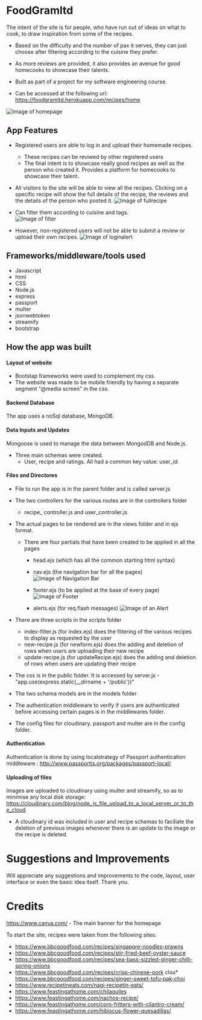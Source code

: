 # FoodGramltd

The intent of the site is for people, who have run out of ideas on what to cook, to draw inspiration from some of the recipes.
* Based on the difficulty and the number of pax it serves, they can just choose after filtering according to the cuisine they prefer.
* As more reviews are provided, it also provides an avenue for good homecooks to showcase their talents.

* Built as part of a project for my software engineering course.
* Can be accessed at the following url:  https://foodgramltd.herokuapp.com/recipes/home

![Image of homepage](https://github.com/MichaelKalamogan/foodgramltd/blob/main/public/Images/Homepage.png)
    
## App Features
* Registered users are able to log in and upload their homemade recipes.
    * These recipes can be reviwed by other registered users
    * The final intent is to showcase really good recipes as well as the person who created it. Provides a platform for homecooks to showcase their talent.

* All visitors to the site will be able to view all the recipes. Clicking on a specific recipe will show the full details of the recipe, the reviews and the details of the person who posted it.
    ![Image of fullrecipe](https://github.com/MichaelKalamogan/foodgramltd/blob/main/public/Images/showfullrecipe.png)

* Can filter them according to cuisine and tags.  
    ![Image of filter](https://github.com/MichaelKalamogan/foodgramltd/blob/main/public/Images/filter.png)

* However, non-registered users will not be able to submit a review or upload their own recipes.
    ![Image of loginalert](https://github.com/MichaelKalamogan/foodgramltd/blob/main/public/Images/login.png)



## Frameworks/middleware/tools used
* Javascript
* html
* CSS
* Node.js
* express
* passport
* multer
* jsonwebtoken
* streamify
* bootstrap

## How the app was built

#### Layout of website
* Bootstap frameworks were used to complement my css.
* The website was made to be mobile friendly by having a separate segment "@media screen" in the css.

#### Backend Database
The app uses a noSql database, MongoDB. 

#### Data Inputs and Updates
Mongoose is used to manage the data between MongodDB and Node.js.
* Three main schemas were created. 
    *   User, recipe and ratings. All had a common key value: user_id.

#### Files and Directores
* File to run the app is in the parent folder and is called server.js

* The two controllers for the various routes are in the controllers folder
    * recipe_ controller.js and user_controller.js

* The actual pages to be rendered are in the views folder and in ejs format.
    * There are four partials that have been created to be applied in all the pages
        * head.ejs (which has all the common starting html syntax)
        * nav.ejs (the navigation bar for all the pages)
        ![Image of Navigation Bar](https://github.com/MichaelKalamogan/foodgramltd/blob/main/public/Images/navigation.png)

        * footer.ejs (to be applied at the base of every page)
        ![Image of Footer](https://github.com/MichaelKalamogan/foodgramltd/blob/main/public/Images/footer.png)

        * alerts.ejs (for req.flash messages)
        ![Image of an Alert](https://github.com/MichaelKalamogan/foodgramltd/blob/main/public/Images/alert.png)

* There are three scripts in the scripts folder
    * index-filter.js (for index.ejs) does the filtering of the various recipes to display as requested by the user 
    * new-recipe.js (for newform.ejs) does the adding and deletion of rows when users are uploading their new recipe
    * update-recipe.js (for updateRecipe.ejs) does the adding and deletion of rows when users are updating their recipe

* The css is in the public folder. It is accessed by server.js - "app.use(express.static(__dirname + '/public'))"

* The two schema models are in the models folder

* The authentication middleware to verify if users are authenticated before accessing certain pages is in the middlewares folder.

* The config files for cloudinary. passport and multer are in the config folder.

#### Authentication
Authentication is done by using localstrategy of Passport authentication middleware : http://www.passportjs.org/packages/passport-local/

#### Uploading of files
Images are uploaded to cloudinary using multer and streamify, so as to minimise any local disk storage: https://cloudinary.com/blog/node_js_file_upload_to_a_local_server_or_to_the_cloud
* A cloudinary id was included in user and recipe schemas to faciliate the deletion of previous images whenever there is an update to the image or the recipe is deleted.

# Suggestions and Improvements
Will appreciate any suggestions and improvements to the code, layout, user interface or even the basic idea itself. Thank you. 

# Credits

https://www.canva.com/ - The main banner for the homepage

To start the site, recipes were taken from the following sites:
* https://www.bbcgoodfood.com/recipes/singapore-noodles-prawns
* https://www.bbcgoodfood.com/recipes/stir-fried-beef-oyster-sauce
* https://www.bbcgoodfood.com/recipes/sea-bass-sizzled-ginger-chilli-spring-onions
* https://www.bbcgoodfood.com/recipes/crisp-chinese-pork
clou* https://www.bbcgoodfood.com/recipes/ginger-sweet-tofu-pak-choi
* https://www.recipetineats.com/nagi-recipetin-eats/
* https://www.feastingathome.com/chilaquiles
* https://www.feastingathome.com/nachos-recipe/
* https://www.feastingathome.com/corn-fritters-with-cilantro-cream/
* https://www.feastingathome.com/hibiscus-flower-quesadillas/


